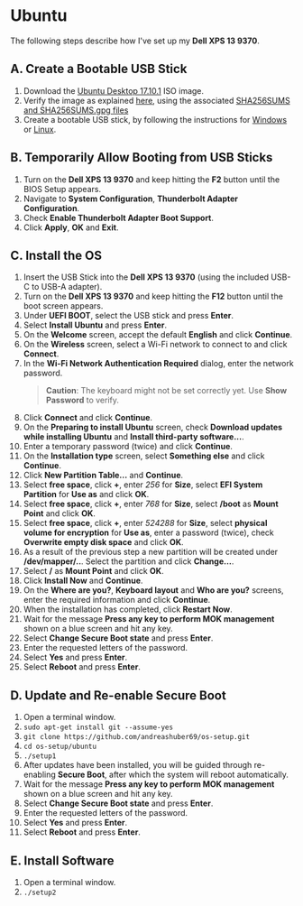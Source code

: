 # Ubuntu
The following steps describe how I've set up my **Dell XPS 13 9370**.

## A. Create a Bootable USB Stick
1. Download the [Ubuntu Desktop 17.10.1](http://releases.ubuntu.com/17.10.1/ubuntu-17.10.1-desktop-amd64.iso) ISO image.
2. Verify the image as explained [here](https://tutorials.ubuntu.com/tutorial/tutorial-how-to-verify-ubuntu), using the
   associated [SHA256SUMS and SHA256SUMS.gpg files](http://releases.ubuntu.com/17.10.1/)
3. Create a bootable USB stick, by following the instructions for
   [Windows](https://tutorials.ubuntu.com/tutorial/tutorial-create-a-usb-stick-on-windows) or
   [Linux](https://tutorials.ubuntu.com/tutorial/tutorial-create-a-usb-stick-on-ubuntu).

## B. Temporarily Allow Booting from USB Sticks
1. Turn on the **Dell XPS 13 9370** and keep hitting the **F2** button until the BIOS Setup appears.
2. Navigate to **System Configuration**, **Thunderbolt Adapter Configuration**.
3. Check **Enable Thunderbolt Adapter Boot Support**.
4. Click **Apply**, **OK** and **Exit**.

## C. Install the OS
1. Insert the USB Stick into the **Dell XPS 13 9370** (using the included USB-C to USB-A adapter).
2. Turn on the **Dell XPS 13 9370** and keep hitting the **F12** button until the boot screen appears. 
3. Under **UEFI BOOT**, select the USB stick and press **Enter**.
4. Select **Install Ubuntu** and press **Enter**.
5. On the **Welcome** screen, accept the default **English** and click **Continue**.
6. On the **Wireless** screen, select a Wi-Fi network to connect to and click **Connect**.
7. In the **Wi-Fi Network Authentication Required** dialog, enter the network password.
   > **Caution**: The keyboard might not be set correctly yet. Use **Show Password** to verify.
8. Click **Connect** and click **Continue**. 
9. On the **Preparing to install Ubuntu** screen, check **Download updates while installing Ubuntu** and **Install
   third-party software...**.
10. Enter a temporary password (twice) and click **Continue**.
11. On the **Installation type** screen, select **Something else** and click **Continue**.
12. Click **New Partition Table...** and **Continue**.
13. Select **free space**, click **+**, enter *256* for **Size**, select **EFI System Partition** for **Use as** and
    click **OK**.
14. Select **free space**, click **+**, enter *768* for **Size**, select **/boot** as **Mount Point** and click **OK**. 
15. Select **free space**, click **+**, enter *524288* for **Size**, select **physical volume for encryption** for
    **Use as**, enter a password (twice), check **Overwrite empty disk space** and click **OK**. 
16. As a result of the previous step a new partition will be created under **/dev/mapper/..**. Select the partition and
    click **Change...**.
17. Select **/** as **Mount Point** and click **OK**.
18. Click **Install Now** and **Continue**.
19. On the **Where are you?**, **Keyboard layout** and **Who are you?** screens, enter the required information and
    click **Continue**.
20. When the installation has completed, click **Restart Now**.
21. Wait for the message **Press any key to perform MOK management** shown on a blue screen and hit any key.
22. Select **Change Secure Boot state** and press **Enter**.
23. Enter the requested letters of the password.
24. Select **Yes** and press **Enter**.
25. Select **Reboot** and press **Enter**.

## D. Update and Re-enable Secure Boot
1. Open a terminal window.
2. `sudo apt-get install git --assume-yes`
3. `git clone https://github.com/andreashuber69/os-setup.git`
4. `cd os-setup/ubuntu`
5. `./setup1`
6. After updates have been installed, you will be guided through re-enabling **Secure Boot**, after which the system will
   reboot automatically.
7. Wait for the message **Press any key to perform MOK management** shown on a blue screen and hit any key.
8. Select **Change Secure Boot state** and press **Enter**.
9. Enter the requested letters of the password.
10. Select **Yes** and press **Enter**.
11. Select **Reboot** and press **Enter**.

## E. Install Software
1. Open a terminal window.
2. `./setup2`
